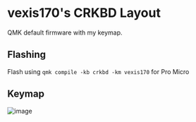 # vexis170's CRKBD Layout

QMK default firmware with my keymap.

## Flashing
Flash using `qmk compile -kb crkbd -km vexis170` for Pro Micro

## Keymap
![image](https://user-images.githubusercontent.com/79429306/170833592-d481ac4d-21ca-4ffe-8a71-c47a1b8d281f.png)


